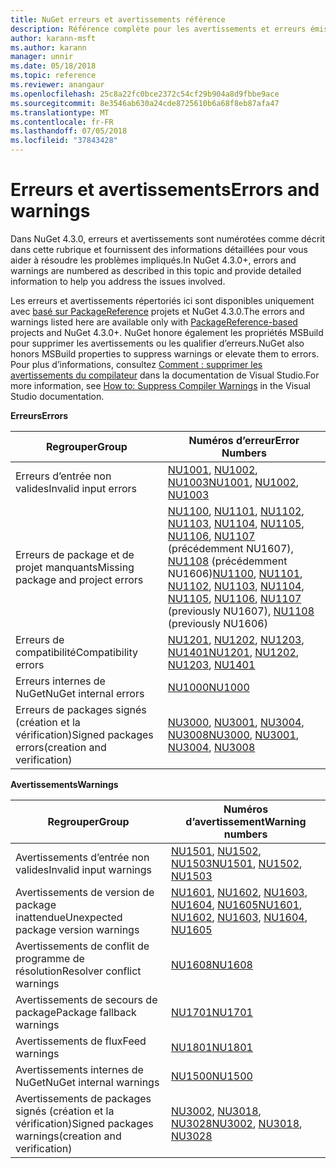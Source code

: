 ```yaml
---
title: NuGet erreurs et avertissements référence
description: Référence complète pour les avertissements et erreurs émises à partir de NuGet pendant différentes opérations NuGet.
author: karann-msft
ms.author: karann
manager: unnir
ms.date: 05/18/2018
ms.topic: reference
ms.reviewer: anangaur
ms.openlocfilehash: 25c8a22fc0bce2372c54cf29b904a8d9fbbe9ace
ms.sourcegitcommit: 8e3546ab630a24cde8725610b6a68f8eb87afa47
ms.translationtype: MT
ms.contentlocale: fr-FR
ms.lasthandoff: 07/05/2018
ms.locfileid: "37843428"
---
```

# <a name="errors-and-warnings"></a><span data-ttu-id="1c554-103">Erreurs et avertissements</span><span class="sxs-lookup"><span data-stu-id="1c554-103">Errors and warnings</span></span>

<span data-ttu-id="1c554-104">Dans NuGet 4.3.0, erreurs et avertissements sont numérotées comme décrit dans cette rubrique et fournissent des informations détaillées pour vous aider à résoudre les problèmes impliqués.</span><span class="sxs-lookup"><span data-stu-id="1c554-104">In NuGet 4.3.0+, errors and warnings are numbered as described in this topic and provide detailed information to help you address the issues involved.</span></span>

<span data-ttu-id="1c554-105">Les erreurs et avertissements répertoriés ici sont disponibles uniquement avec [basé sur PackageReference](../consume-packages/package-references-in-project-files.md) projets et NuGet 4.3.0.</span><span class="sxs-lookup"><span data-stu-id="1c554-105">The errors and warnings listed here are available only with [PackageReference-based](../consume-packages/package-references-in-project-files.md) projects and NuGet 4.3.0+.</span></span> <span data-ttu-id="1c554-106">NuGet honore également les propriétés MSBuild pour supprimer les avertissements ou les qualifier d’erreurs.</span><span class="sxs-lookup"><span data-stu-id="1c554-106">NuGet also honors MSBuild properties to suppress warnings or elevate them to errors.</span></span> <span data-ttu-id="1c554-107">Pour plus d’informations, consultez [Comment : supprimer les avertissements du compilateur](/visualstudio/ide/how-to-suppress-compiler-warnings) dans la documentation de Visual Studio.</span><span class="sxs-lookup"><span data-stu-id="1c554-107">For more information, see [How to: Suppress Compiler Warnings](/visualstudio/ide/how-to-suppress-compiler-warnings) in the Visual Studio documentation.</span></span>

<span data-ttu-id="1c554-108">**Erreurs**</span><span class="sxs-lookup"><span data-stu-id="1c554-108">**Errors**</span></span>

| <span data-ttu-id="1c554-109">Regrouper</span><span class="sxs-lookup"><span data-stu-id="1c554-109">Group</span></span> | <span data-ttu-id="1c554-110">Numéros d’erreur</span><span class="sxs-lookup"><span data-stu-id="1c554-110">Error Numbers</span></span> |
| --- | --- |
| <span data-ttu-id="1c554-111">Erreurs d’entrée non valides</span><span class="sxs-lookup"><span data-stu-id="1c554-111">Invalid input errors</span></span> | <span data-ttu-id="1c554-112">[NU1001](./errors-and-warnings/NU1001.md), [NU1002](./errors-and-warnings/NU1002.md), [NU1003](./errors-and-warnings/NU1003.md)</span><span class="sxs-lookup"><span data-stu-id="1c554-112">[NU1001](./errors-and-warnings/NU1001.md), [NU1002](./errors-and-warnings/NU1002.md), [NU1003](./errors-and-warnings/NU1003.md)</span></span> |
| <span data-ttu-id="1c554-113">Erreurs de package et de projet manquants</span><span class="sxs-lookup"><span data-stu-id="1c554-113">Missing package and project errors</span></span> | <span data-ttu-id="1c554-114">[NU1100](./errors-and-warnings/NU1100.md), [NU1101](./errors-and-warnings/NU1101.md), [NU1102](./errors-and-warnings/NU1102.md), [NU1103](./errors-and-warnings/NU1103.md), [NU1104](./errors-and-warnings/NU1104.md), [NU1105](./errors-and-warnings/NU1105.md), [NU1106](./errors-and-warnings/NU1106.md), [NU1107](./errors-and-warnings/NU1107.md) (précédemment NU1607), [NU1108](./errors-and-warnings/NU1108.md) (précédemment NU1606)</span><span class="sxs-lookup"><span data-stu-id="1c554-114">[NU1100](./errors-and-warnings/NU1100.md), [NU1101](./errors-and-warnings/NU1101.md), [NU1102](./errors-and-warnings/NU1102.md), [NU1103](./errors-and-warnings/NU1103.md), [NU1104](./errors-and-warnings/NU1104.md), [NU1105](./errors-and-warnings/NU1105.md), [NU1106](./errors-and-warnings/NU1106.md), [NU1107](./errors-and-warnings/NU1107.md) (previously NU1607), [NU1108](./errors-and-warnings/NU1108.md) (previously NU1606)</span></span> |
| <span data-ttu-id="1c554-115">Erreurs de compatibilité</span><span class="sxs-lookup"><span data-stu-id="1c554-115">Compatibility errors</span></span> | <span data-ttu-id="1c554-116">[NU1201](./errors-and-warnings/NU1201.md), [NU1202](./errors-and-warnings/NU1202.md), [NU1203](./errors-and-warnings/NU1203.md), [NU1401](./errors-and-warnings/NU1401.md)</span><span class="sxs-lookup"><span data-stu-id="1c554-116">[NU1201](./errors-and-warnings/NU1201.md), [NU1202](./errors-and-warnings/NU1202.md), [NU1203](./errors-and-warnings/NU1203.md), [NU1401](./errors-and-warnings/NU1401.md)</span></span> |
| <span data-ttu-id="1c554-117">Erreurs internes de NuGet</span><span class="sxs-lookup"><span data-stu-id="1c554-117">NuGet internal errors</span></span> | [<span data-ttu-id="1c554-118">NU1000</span><span class="sxs-lookup"><span data-stu-id="1c554-118">NU1000</span></span>](./errors-and-warnings/NU1000.md) |
| <span data-ttu-id="1c554-119">Erreurs de packages signés (création et la vérification)</span><span class="sxs-lookup"><span data-stu-id="1c554-119">Signed packages errors(creation and verification)</span></span> | <span data-ttu-id="1c554-120">[NU3000](./errors-and-warnings/NU3000.md), [NU3001](./errors-and-warnings/NU3001.md), [NU3004](./errors-and-warnings/NU3004.md), [NU3008](./errors-and-warnings/NU3008.md)</span><span class="sxs-lookup"><span data-stu-id="1c554-120">[NU3000](./errors-and-warnings/NU3000.md), [NU3001](./errors-and-warnings/NU3001.md), [NU3004](./errors-and-warnings/NU3004.md), [NU3008](./errors-and-warnings/NU3008.md)</span></span> |

<span data-ttu-id="1c554-121">**Avertissements**</span><span class="sxs-lookup"><span data-stu-id="1c554-121">**Warnings**</span></span>

| <span data-ttu-id="1c554-122">Regrouper</span><span class="sxs-lookup"><span data-stu-id="1c554-122">Group</span></span> | <span data-ttu-id="1c554-123">Numéros d’avertissement</span><span class="sxs-lookup"><span data-stu-id="1c554-123">Warning numbers</span></span> |
| --- | --- |
| <span data-ttu-id="1c554-124">Avertissements d’entrée non valides</span><span class="sxs-lookup"><span data-stu-id="1c554-124">Invalid input warnings</span></span> | <span data-ttu-id="1c554-125">[NU1501](./errors-and-warnings/NU1501.md), [NU1502](./errors-and-warnings/NU1502.md), [NU1503](./errors-and-warnings/NU1503.md)</span><span class="sxs-lookup"><span data-stu-id="1c554-125">[NU1501](./errors-and-warnings/NU1501.md), [NU1502](./errors-and-warnings/NU1502.md), [NU1503](./errors-and-warnings/NU1503.md)</span></span> |
| <span data-ttu-id="1c554-126">Avertissements de version de package inattendue</span><span class="sxs-lookup"><span data-stu-id="1c554-126">Unexpected package version warnings</span></span> | <span data-ttu-id="1c554-127">[NU1601](./errors-and-warnings/NU1601.md), [NU1602](./errors-and-warnings/NU1602.md), [NU1603](./errors-and-warnings/NU1603.md), [NU1604](./errors-and-warnings/NU1604.md), [NU1605](./errors-and-warnings/NU1605.md)</span><span class="sxs-lookup"><span data-stu-id="1c554-127">[NU1601](./errors-and-warnings/NU1601.md), [NU1602](./errors-and-warnings/NU1602.md), [NU1603](./errors-and-warnings/NU1603.md), [NU1604](./errors-and-warnings/NU1604.md), [NU1605](./errors-and-warnings/NU1605.md)</span></span> |
| <span data-ttu-id="1c554-128">Avertissements de conflit de programme de résolution</span><span class="sxs-lookup"><span data-stu-id="1c554-128">Resolver conflict warnings</span></span> | [<span data-ttu-id="1c554-129">NU1608</span><span class="sxs-lookup"><span data-stu-id="1c554-129">NU1608</span></span>](./errors-and-warnings/NU1608.md) |
| <span data-ttu-id="1c554-130">Avertissements de secours de package</span><span class="sxs-lookup"><span data-stu-id="1c554-130">Package fallback warnings</span></span> | [<span data-ttu-id="1c554-131">NU1701</span><span class="sxs-lookup"><span data-stu-id="1c554-131">NU1701</span></span>](./errors-and-warnings/NU1701.md) |
| <span data-ttu-id="1c554-132">Avertissements de flux</span><span class="sxs-lookup"><span data-stu-id="1c554-132">Feed warnings</span></span> | [<span data-ttu-id="1c554-133">NU1801</span><span class="sxs-lookup"><span data-stu-id="1c554-133">NU1801</span></span>](./errors-and-warnings/NU1801.md) |
| <span data-ttu-id="1c554-134">Avertissements internes de NuGet</span><span class="sxs-lookup"><span data-stu-id="1c554-134">NuGet internal warnings</span></span> | [<span data-ttu-id="1c554-135">NU1500</span><span class="sxs-lookup"><span data-stu-id="1c554-135">NU1500</span></span>](./errors-and-warnings/NU1500.md) |
| <span data-ttu-id="1c554-136">Avertissements de packages signés (création et la vérification)</span><span class="sxs-lookup"><span data-stu-id="1c554-136">Signed packages warnings(creation and verification)</span></span> | <span data-ttu-id="1c554-137">[NU3002](./errors-and-warnings/NU3002.md), [NU3018](./errors-and-warnings/NU3018.md), [NU3028](./errors-and-warnings/NU3028.md)</span><span class="sxs-lookup"><span data-stu-id="1c554-137">[NU3002](./errors-and-warnings/NU3002.md), [NU3018](./errors-and-warnings/NU3018.md), [NU3028](./errors-and-warnings/NU3028.md)</span></span> |
